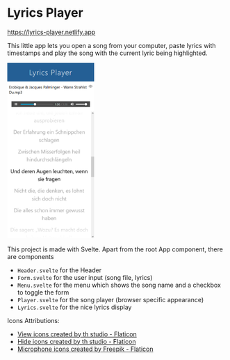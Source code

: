 # Lyrics Player

https://lyrics-player.netlify.app

This little app lets you open a song from your computer, paste lyrics with timestamps and play the song with the current lyric being highlighted.

<img src="./public/img/screenshot.png" width="200px">

This project is made with Svelte. Apart from the root App component, there are components

-   `Header.svelte` for the Header
-   `Form.svelte` for the user input (song file, lyrics)
-   `Menu.svelte` for the menu which shows the song name and a checkbox to toggle the form
-   `Player.svelte` for the song player (browser specific appearance)
-   `Lyrics.svelte` for the nice lyrics display

Icons Attributions:

-   <a href="https://www.flaticon.com/free-icons/view" title="view icons">View icons created by th studio - Flaticon</a>
-   <a href="https://www.flaticon.com/free-icons/hide" title="hide icons">Hide icons created by th studio - Flaticon</a>
-   <a href="https://www.flaticon.com/free-icons/microphone" title="microphone icons">Microphone icons created by Freepik - Flaticon</a>
